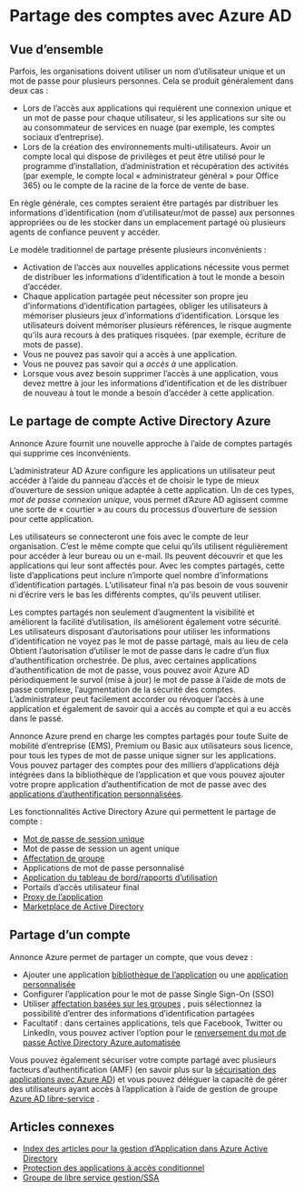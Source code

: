 <properties
    pageTitle="Partage des comptes à l’aide d’Active Directory Azure |  Microsoft Azure"
    description="Décrit comment Azure Active Directory permet aux organisations de partager en toute sécurité des comptes pour les applications sur site et services de nuage de consommateur."
    services="active-directory"
    documentationCenter=""
    authors="msStevenPo"
    manager="femila"
    editor=""/>

 <tags
    ms.service="active-directory"
    ms.workload="identity"
    ms.tgt_pltfrm="na"
    ms.devlang="na"
    ms.topic="article"
    ms.date="02/09/2016"  
    ms.author="stevenpo"/>

# <a name="sharing-accounts-with-azure-ad"></a>Partage des comptes avec Azure AD

## <a name="overview"></a>Vue d’ensemble
Parfois, les organisations doivent utiliser un nom d’utilisateur unique et un mot de passe pour plusieurs personnes. Cela se produit généralement dans deux cas :

- Lors de l’accès aux applications qui requièrent une connexion unique et un mot de passe pour chaque utilisateur, si les applications sur site ou au consommateur de services en nuage (par exemple, les comptes sociaux d’entreprise).
- Lors de la création des environnements multi-utilisateurs. Avoir un compte local qui dispose de privilèges et peut être utilisé pour le programme d’installation, d’administration et récupération des activités (par exemple, le compte local « administrateur général » pour Office 365) ou le compte de la racine de la force de vente de base.

En règle générale, ces comptes seraient être partagés par distribuer les informations d’identification (nom d’utilisateur/mot de passe) aux personnes appropriées ou de les stocker dans un emplacement partagé où plusieurs agents de confiance peuvent y accéder.

Le modèle traditionnel de partage présente plusieurs inconvénients :

- Activation de l’accès aux nouvelles applications nécessite vous permet de distribuer les informations d’identification à tout le monde a besoin d’accéder.
- Chaque application partagée peut nécessiter son propre jeu d’informations d’identification partagées, obliger les utilisateurs à mémoriser plusieurs jeux d’informations d’identification. Lorsque les utilisateurs doivent mémoriser plusieurs références, le risque augmente qu’ils aura recours à des pratiques risquées. (par exemple, écriture de mots de passe).
- Vous ne pouvez pas savoir qui a accès à une application.
- Vous ne pouvez pas savoir qui a *accès à* une application.
- Lorsque vous avez besoin supprimer l’accès à une application, vous devez mettre à jour les informations d’identification et de les distribuer de nouveau à tout le monde a besoin d’accéder à cette application.

## <a name="azure-active-directory-account-sharing"></a>Le partage de compte Active Directory Azure

Annonce Azure fournit une nouvelle approche à l’aide de comptes partagés qui supprime ces inconvénients.

L’administrateur AD Azure configure les applications un utilisateur peut accéder à l’aide du panneau d’accès et de choisir le type de mieux d’ouverture de session unique adaptée à cette application. Un de ces types, *mot de passe connexion unique*, vous permet d’Azure AD agissent comme une sorte de « courtier » au cours du processus d’ouverture de session pour cette application.

Les utilisateurs se connecteront une fois avec le compte de leur organisation. C’est le même compte que celui qu’ils utilisent régulièrement pour accéder à leur bureau ou un e-mail. Ils peuvent découvrir et que les applications qui leur sont affectés pour. Avec les comptes partagés, cette liste d’applications peut inclure n’importe quel nombre d’informations d’identification partagés. L’utilisateur final n’a pas besoin de vous souvenir ni d’écrire vers le bas les différents comptes, qu'ils peuvent utiliser.

Les comptes partagés non seulement d’augmentent la visibilité et améliorent la facilité d’utilisation, ils améliorent également votre sécurité. Les utilisateurs disposant d’autorisations pour utiliser les informations d’identification ne voyez pas le mot de passe partagé, mais au lieu de cela Obtient l’autorisation d’utiliser le mot de passe dans le cadre d’un flux d’authentification orchestrée. De plus, avec certaines applications d’authentification de mot de passe, vous pouvez avoir Azure AD périodiquement le survol (mise à jour) le mot de passe à l’aide de mots de passe complexe, l’augmentation de la sécurité des comptes. L’administrateur peut facilement accorder ou révoquer l’accès à une application et également de savoir qui a accès au compte et qui a eu accès dans le passé.

Annonce Azure prend en charge les comptes partagés pour toute Suite de mobilité d’entreprise (EMS), Premium ou Basic aux utilisateurs sous licence, pour tous les types de mot de passe unique signer sur les applications. Vous pouvez partager des comptes pour des milliers d’applications déjà intégrées dans la bibliothèque de l’application et que vous pouvez ajouter votre propre application d’authentification de mot de passe avec des [applications d’authentification personnalisées](active-directory-sso-integrate-saas-apps.md).

Les fonctionnalités Active Directory Azure qui permettent le partage de compte :

- [Mot de passe de session unique](active-directory-appssoaccess-whatis.md#password-based-single-sign-on)
- Mot de passe de session un agent unique
- [Affectation de groupe](active-directory-accessmanagement-self-service-group-management.md)
- Applications de mot de passe personnalisé
- [Application du tableau de bord/rapports d’utilisation](active-directory-passwords-get-insights.md)
- Portails d’accès utilisateur final
- [Proxy de l’application](active-directory-application-proxy-get-started.md)
- [Marketplace de Active Directory](https://azure.microsoft.com/marketplace/active-directory/all/)

## <a name="sharing-an-account"></a>Partage d’un compte
Annonce Azure permet de partager un compte, que vous devez :

- Ajouter une application [bibliothèque de l’application](https://azure.microsoft.com/marketplace/active-directory/) ou une [application personnalisée](http://blogs.technet.com/b/ad/archive/2015/06/17/bring-your-own-app-with-azure-ad-self-service-saml-configuration-gt-now-in-preview.aspx)
- Configurer l’application pour le mot de passe Single Sign-On (SSO)
- Utiliser [affectation basées sur les groupes](active-directory-accessmanagement-group-saasapps.md) , puis sélectionnez la possibilité d’entrer des informations d’identification partagées
- Facultatif : dans certaines applications, tels que Facebook, Twitter ou LinkedIn, vous pouvez activer l’option pour le [renversement du mot de passe Active Directory Azure automatisée](http://blogs.technet.com/b/ad/archive/2015/02/20/azure-ad-automated-password-roll-over-for-facebook-twitter-and-linkedin-now-in-preview.aspx)

Vous pouvez également sécuriser votre compte partagé avec plusieurs facteurs d’authentification (AMF) (en savoir plus sur la [sécurisation des applications avec Azure AD](../multi-factor-authentication/multi-factor-authentication-get-started.md)) et vous pouvez déléguer la capacité de gérer des utilisateurs ayant accès à l’application à l’aide de gestion de groupe [Azure AD libre-service](active-directory-accessmanagement-self-service-group-management.md) .

## <a name="related-articles"></a>Articles connexes

- [Index des articles pour la gestion d’Application dans Azure Active Directory](active-directory-apps-index.md)
- [Protection des applications à accès conditionnel](active-directory-conditional-access.md)
- [Groupe de libre service gestion/SSA](active-directory-accessmanagement-self-service-group-management.md)

